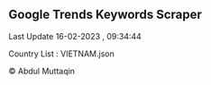 

## Google Trends Keywords Scraper 
 
Last Update 16-02-2023 , 09:34:44

Country List :
VIETNAM.json



© Abdul Muttaqin 
